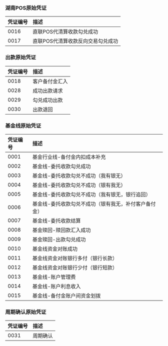 ### 湖南POS原始凭证

凭证编号     | 描述 
:----------- | :-----------
0016         | 直联POS代清算收款勾兑成功       
0017         | 直联POS代清算收款反向交易勾兑成功       

### 出款原始凭证

凭证编号     | 描述 
:----------- | :-----------
0018         | 客户备付金汇入       
0028         | 成功出款请求   
0029         | 勾兑成功出款     
0030         | 出款退回  

### 基金线原始凭证

凭证编号 | 描述 
:----------- | :-----------
0001         | 基金行业线-备付金内扣成本补充       
0002         | 基金线-委托收款勾兑成功   
0003         | 基金线-委托收款勾兑不成功（我有银无）  
0004         | 基金线-委托收款勾兑不成功（银有我无）  
0005         | 基金线-委托收款勾兑不成功（我有银无，银行追回）  
0006         | 基金线-委托收款勾兑不成功（银有我无，补付客户备付金）   
0007         | 基金线-委托收款结算
0008         | 基金赎回-赎回款汇入成功
0009         | 基金赎回-出款勾兑成功
0010         | 基金线资金对账成功   
0011         | 基金线资金对账银行多付（银行长款）   
0012         | 基金线资金对账银行少付（银行短款）   
0013         | 基金线-账户管理费    
0014         | 基金线-账户利息收入    
0015         | 基金线-备付金账户间资金划拨   

### 周期确认原始凭证

凭证编号     | 描述 
:----------- | :-----------
0031         | 周期确认        
